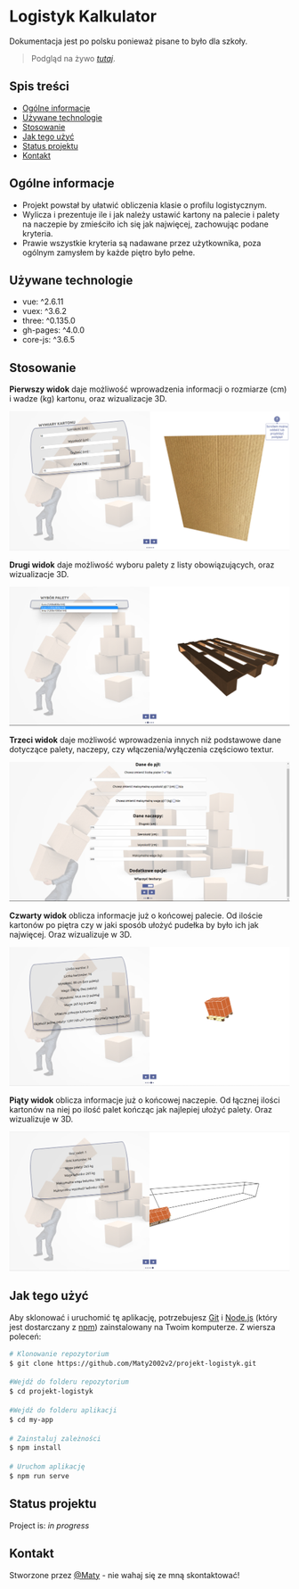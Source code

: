 # Logistyk Kalkulator

Dokumentacja jest po polsku ponieważ pisane to było dla szkoły.

> Podgląd na żywo [_tutaj_](https://62976606d2bc8912e4a3e70d--legendary-pasca-c3f919.netlify.app/).

## Spis treści

- [Ogólne informacje](#Ogólne-informacje)
- [Używane technologie](#Używane-technologie)
- [Stosowanie](#Stosowanie)
- [Jak tego użyć](#jak-tego-użyć)
- [Status projektu](#status-projektu)
- [Kontakt](#kontakt)
<!-- * [License](#license) -->

## Ogólne informacje

- Projekt powstał by ułatwić obliczenia klasie o profilu logistycznym.
- Wylicza i prezentuje ile i jak należy ustawić kartony na palecie i palety na naczepie by zmieściło ich się jak najwięcej, zachowując podane kryteria.
- Prawie wszystkie kryteria są nadawane przez użytkownika, poza ogólnym zamysłem by każde piętro było pełne.

## Używane technologie

- vue: ^2.6.11
- vuex: ^3.6.2
- three: ^0.135.0
- gh-pages: ^4.0.0
- core-js: ^3.6.5

## Stosowanie

**Pierwszy widok** daje możliwość wprowadzenia informacji o rozmiarze (cm) i wadze (kg) kartonu, oraz wizualizacje 3D.

![Example screenshot](./src/assets/view_carton.png)

**Drugi widok** daje możliwość wyboru palety z listy obowiązujących, oraz wizualizacje 3D.

![Example screenshot](./src/assets/view.pallet.png)

**Trzeci widok** daje możliwość wprowadzenia innych niż podstawowe dane dotyczące palety, naczepy, czy włączenia/wyłączenia częściowo textur.

![Example screenshot](./src/assets/view_information.png)

**Czwarty widok** oblicza informacje już o końcowej palecie. Od iloście kartonów po piętra czy w jaki sposób ułożyć pudełka by było ich jak najwięcej. Oraz wizualizuje w 3D.

![Example screenshot](./src/assets/widok_resultatu.png)

**Piąty widok** oblicza informacje już o końcowej naczepie. Od łącznej ilości kartonów na niej po ilość palet kończąc jak najlepiej ułożyć palety. Oraz wizualizuje w 3D.

![Example screenshot](./src/assets/view-semitrailer.png)

<!-- If you have screenshots you'd like to share, include them here. -->

## Jak tego użyć

Aby sklonować i uruchomić tę aplikację, potrzebujesz [Git](https://git-scm.com) i [Node.js](https://nodejs.org/en/download/) (który jest dostarczany z [ npm](http://npmjs.com)) zainstalowany na Twoim komputerze. Z wiersza poleceń:

```bash
# Klonowanie repozytorium
$ git clone https://github.com/Maty2002v2/projekt-logistyk.git

#Wejdź do folderu repozytorium
$ cd projekt-logistyk

#Wejdź do folderu aplikacji
$ cd my-app

# Zainstaluj zależności
$ npm install

# Uruchom aplikację
$ npm run serve
```

## Status projektu

Project is: _in progress_

## Kontakt

Stworzone przez [@Maty](mailto:mateusz_malolepszy_02@wp.pl) - nie wahaj się ze mną skontaktować!

<!-- Optional -->
<!-- ## License -->
<!-- This project is open source and available under the [... License](). -->

<!-- You don't have to include all sections - just the one's relevant to your project -->
